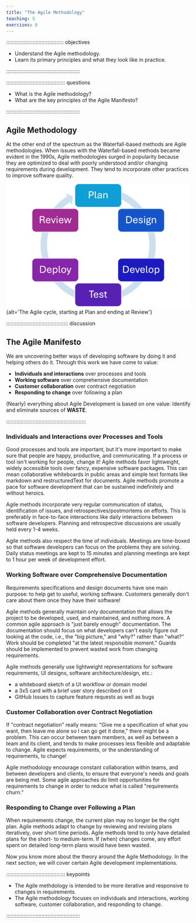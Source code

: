 ```yaml
---
title: "The Agile Methodology"
teaching: 5
exercises: 0
---
```


::::::::::::::::::::::::::::::::::::::: objectives

- Understand the Agile methodology.
- Learn its primary principles and what they look like in practice.

::::::::::::::::::::::::::::::::::::::::::::::::::

:::::::::::::::::::::::::::::::::::::::: questions

- What is the Agile methodology?
- What are the key principles of the Agile Manifesto?

::::::::::::::::::::::::::::::::::::::::::::::::::

## Agile Methodology

At the other end of the spectrum as the Waterfall-based methods are Agile methodologies.
When issues with the Waterfall-based methods became evident in the 1990s, Agile
methodologies surged in popularity because they are optimized to deal with poorly
understood and/or changing requirements during development.
They tend to incorporate other practices to improve software quality.

![](fig/agile-cycle.png){alt='The Agile cycle, starting at Plan and ending at Review'}

::::::::::::::::::::::::::::::::::::::::::  discussion

## The Agile Manifesto

We are uncovering better ways of developing software by doing it and helping others do it.
Through this work we have come to value:

- **Individuals and interactions** over processes and tools
- **Working software** over comprehensive documentation
- **Customer collaboration** over contract negotiation
- **Responding to change** over following a plan

(Nearly) everything about Agile Development is based on one value:
Identify and eliminate sources of **WASTE**.

::::::::::::::::::::::::::::::::::::::::::::::::::::::


### Individuals and Interactions over Processes and Tools

Good processes and tools are important, but it's more important to make
sure that people are happy, productive, and communicating.
If a process or tool isn't working for people, change it!
Agile methods favor lightweight, widely accessible tools over fancy, expensive software packages.
This can mean collaborative whiteboards in public areas and simple text formats
like markdown and restructuredText for documents.
Agile methods promote a pace for software development that can be
sustained indefinitely and without heroics.

Agile methods incorporate very regular communication of status, identification of
issues, and retrospectives/postmortems on efforts.
This is preferably in face-to-face interactions like daily interactions between
software developers.
Planning and retrospective discussions are usually held every 1-4 weeks.

Agile methods also respect the time of individuals.
Meetings are time-boxed so that software developers can focus on the problems they are solving.
Daily status meetings are kept to 15 minutes and planning meetings are kept to 1
hour per week of development effort.

### Working Software over Comprehensive Documentation

Requirements specifications and design documents have one main purpose:  to
help get to useful, working software.
Customers generally don't care about them once they have their software!

Agile methods generally maintain only documentation that allows the project to
be developed, used, and maintained, and nothing more.
A common agile approach is "just barely enough" documentation.
The documentation should focus on what developers can't easily figure out looking
at the code, i.e., the "big picture," and "why?" rather than "what?"
Work should be completed "at the latest responsible moment."
Guards should be implemented to prevent wasted work from changing requirements.

Agile methods generally use lightweight representations for software requirements,
UI designs, software architecture/design, etc.:

- a whiteboard sketch of a UI workflow or domain model
- a 3x5 card with a brief user story described on it
- GitHub Issues to capture feature requests as well as bugs

### Customer Collaboration over Contract Negotiation

If "contract negotiation" really means:  "Give me a specification of what you
want, then leave me alone so I can go get it done," there might be a problem.
This can occur between team members, as well as between a team and its client,
and tends to make processes less flexible and adaptable to change.
Agile expects requirements, or the understanding of requirements, to change!

Agile methodology encourage constant collaboration within teams, and between
developers and clients, to ensure that everyone's needs and goals are being met.
Some agile approaches do limit opportunities for requirements to change in order
to reduce what is called "requirements churn."

### Responding to Change over Following a Plan

When requirements change, the current plan may no longer be the right plan.
Agile methods adapt to change by reviewing and revising plans iteratively, over short time periods.
Agile methods tend to only have detailed plans for the short- to medium-term.
If (when) changes come, any effort spent on detailed long-term plans would have been wasted.


Now you know more about the theory around the Agile Methodology.
In the next section, we will cover certain Agile development implementations.

:::::::::::::::::::::::::::::::::::::::: keypoints

- The Agile methdology is intended to be more iterative and responsive to changes in requirements.
- The Agile methodology focuses on individuals and interactions, working software, customer collaboration, and responding to change.

::::::::::::::::::::::::::::::::::::::::::::::::::
